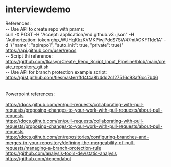 # interviewdemo
References: \
-- Use API to create repo with prams: \
   curl -X POST -H "Accept: application/vnd.github.v3+json" -H "Authorization: token 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" -d '{"name": "apirepo1", "auto_init": true, "private": true}' https://api.github.com/user/repos \
-- Script thi reference: \
   https://github.com/tkasyn/Create_Repo_Script_Input_Pipeline/blob/main/create_repository_git.sh \
-- Use API for branch protection example script: \
   https://gist.github.com/tiesmaster/ffd4f4a8b4dd2c127516c93af6cc7b46 \
   \
   \
   Powerpoint references: \
   \
   https://docs.github.com/en/pull-requests/collaborating-with-pull-requests/proposing-changes-to-your-work-with-pull-requests/about-pull-requests \
   https://docs.github.com/en/pull-requests/collaborating-with-pull-requests/proposing-changes-to-your-work-with-pull-requests/about-pull-requests \
   https://docs.github.com/en/repositories/configuring-branches-and-merges-in-your-repository/defining-the-mergeability-of-pull-requests/managing-a-branch-protection-rule \
   https://github.com/analysis-tools-dev/static-analysis \
   https://github.com/dependabot
   
